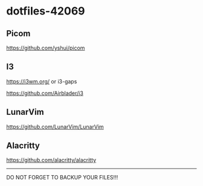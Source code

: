 # dotfiles-42069

## Picom
https://github.com/yshui/picom

## I3
https://i3wm.org/
or i3-gaps


https://github.com/Airblader/i3

## LunarVim
https://github.com/LunarVim/LunarVim

## Alacritty
https://github.com/alacritty/alacritty

---
DO NOT FORGET TO BACKUP YOUR FILES!!!
